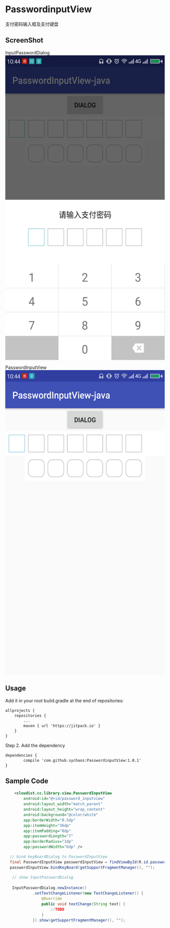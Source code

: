 # PasswordinputView
支付密码输入框及支付键盘
## ScreenShot
InputPasswordDialog
<img src="display/Screenshot_1.png" width = "540" height = "960" alt="InputPasswordDialog" align=center />

PasswordInputView
<img src="display/Screenshot_2.png" width = "540" height = "960" alt="PasswordInputView" align=center />

## Usage

Add it in your root build.gradle at the end of repositories:

	allprojects {
		repositories {
			...
			maven { url 'https://jitpack.io' }
		}
	}

Step 2. Add the dependency

	dependencies {
	        compile 'com.github.sychaos:PasswordinputView:1.0.1'
	}


## Sample Code
```xml
    <cloudist.cc.library.view.PasswordInputView
        android:id="@+id/password_inputview"
        android:layout_width="match_parent"
        android:layout_height="wrap_content"
        android:background="@color/white"
        app:borderWidth="0.5dp"
        app:itemHeight="36dp"
        app:itemPadding="8dp"
        app:passwordLength="7"
        app:borderRadius="1dp"
        app:passwordWidth="6dp" />
```

```Java
  // bind keyBoardDialog to PasswordInputView
  final PasswordInputView passwordInputView = findViewById(R.id.password_inputview);
  passwordInputView.bindKeyBoard(getSupportFragmentManager(), "");
```

```Java
   // show InputPasswordDialog

   InputPasswordDialog.newInstance()
            .setTextChangeListener(new TextChangeListener() {
                @Override
                public void textChange(String text) {
                    //TODO
                }
            }).show(getSupportFragmentManager(), "");
```
